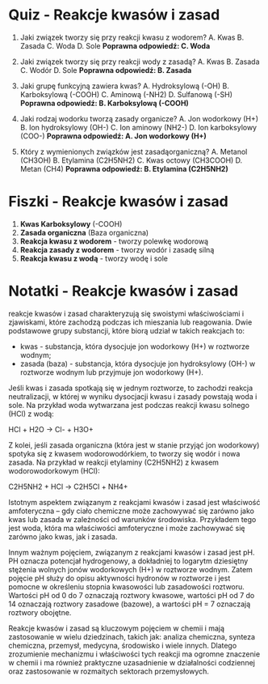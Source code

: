  # Quiz - Reakcje kwasów i zasad

1. Jaki związek tworzy się przy reakcji kwasu z wodorem?
   A. Kwas
   B. Zasada
   C. Woda
   D. Sole
   **Poprawna odpowiedź: C. Woda**

2. Jaki związek tworzy się przy reakcji wody z zasadą?
   A. Kwas
   B. Zasada
   C. Wodór
   D. Sole
   **Poprawna odpowiedź: B. Zasada**

3. Jaki grupę funkcyjną zawiera kwas?
   A. Hydroksylową (-OH)
   B. Karboksylową (-COOH)
   C. Aminową (-NH2)
   D. Sulfanową (-SH)
   **Poprawna odpowiedź: B. Karboksylową (-COOH)**

4. Jaki rodzaj wodorku tworzą zasady organicze?
   A. Jon wodorkowy (H+)
   B. Ion hydroksylowy (OH-)
   C. Ion aminowy (NH2-)
   D. Ion karboksylowy (COO-)
   **Poprawna odpowiedź: A. Jon wodorkowy (H+)**

5. Który z wymienionych związków jest zasadąorganiczną?
   A. Metanol (CH3OH)
   B. Etylamina (C2H5NH2)
   C. Kwas octowy (CH3COOH)
   D. Metan (CH4)
   **Poprawna odpowiedź: B. Etylamina (C2H5NH2)**

# Fiszki - Reakcje kwasów i zasad

1. **Kwas Karboksylowy** (-COOH)
2. **Zasada organiczna** (Baza organiczna)
3. **Reakcja kwasu z wodorem** - tworzy polewkę wodorową
4. **Reakcja zasady z wodorem** - tworzy wodór i zasadę silną
5. **Reakcja kwasu z wodą** - tworzy wodę i sole

# Notatki - Reakcje kwasów i zasad

reakcje kwasów i zasad charakteryzują się swoistymi właściwościami i zjawiskami, które zachodzą podczas ich mieszania lub reagowania. Dwie podstawowe grupy substancji, które biorą udział w takich reakcjach to:

- kwas - substancja, która dysocjuje jon wodorkowy (H+) w roztworze wodnym;
- zasada (baza) - substancja, która dysocjuje jon hydroksylowy (OH-) w roztworze wodnym lub przyjmuje jon wodorkowy (H+).

Jeśli kwas i zasada spotkają się w jednym roztworze, to zachodzi reakcja neutralizacji, w której w wyniku dysocjacji kwasu i zasady powstają woda i sole. Na przykład woda wytwarzana jest podczas reakcji kwasu solnego (HCl) z wodą:

HCl + H2O → Cl- + H3O+

Z kolei, jeśli zasada organiczna (która jest w stanie przyjąć jon wodorkowy) spotyka się z kwasem wodorowodórkiem, to tworzy się wodór i nowa zasada. Na przykład w reakcji etylaminy (C2H5NH2) z kwasem wodorowodorkowym (HCl):

C2H5NH2 + HCl → C2H5Cl + NH4+

Istotnym aspektem związanym z reakcjami kwasów i zasad jest właściwość amfoteryczna – gdy ciało chemiczne może zachowywać się zarówno jako kwas lub zasada w zależności od warunków środowiska. Przykładem tego jest woda, która ma właściwości amfoteryczne i może zachowywać się zarówno jako kwas, jak i zasada.

Innym ważnym pojęciem, związanym z reakcjami kwasów i zasad jest pH. PH oznacza potencjał hydrogenowy, a dokładniej to logarytm dziesiętny stężenia wolnych jonów wodorkowych (H+) w roztworze wodnym. Zatem pojęcie pH służy do opisu aktywności hydronów w roztworze i jest pomocne w określeniu stopnia kwasowości lub zasadowości roztworu. Wartości pH od 0 do 7 oznaczają roztwory kwasowe, wartości pH od 7 do 14 oznaczają roztwory zasadowe (bazowe), a wartości pH = 7 oznaczają roztwory obojętne.

Reakcje kwasów i zasad są kluczowym pojęciem w chemii i mają zastosowanie w wielu dziedzinach, takich jak: analiza chemiczna, synteza chemiczna, przemysł, medycyna, środowisko i wiele innych. Dlatego zrozumienie mechanizmu i właściwości tych reakcji ma ogromne znaczenie w chemii i ma również praktyczne uzasadnienie w działalności codziennej oraz zastosowanie w rozmaitych sektorach przemysłowych.